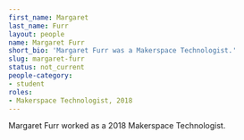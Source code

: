 ```yaml
---
first_name: Margaret
last_name: Furr
layout: people
name: Margaret Furr
short_bio: 'Margaret Furr was a Makerspace Technologist.'
slug: margaret-furr
status: not_current
people-category:
- student
roles:
- Makerspace Technologist, 2018
---
```

Margaret Furr worked as a 2018 Makerspace Technologist.
